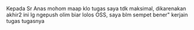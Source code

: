 Kepada Sr Anas mohom maap klo tugas saya tdk maksimal, dikarenakan akhir2 ini lg ngepush olim biar lolos OSS, saya blm sempet bener" kerjain tugas tugasnya
